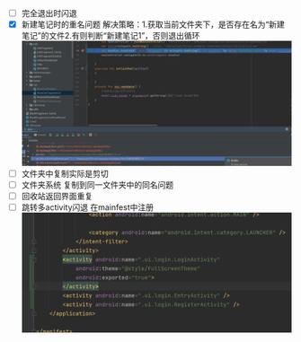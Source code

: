- [ ] 完全退出时闪退
- [x] 新建笔记时的重名问题
解决策略：1.获取当前文件夹下，是否存在名为“新建笔记”的文件2.有则判断“新建笔记1”，否则退出循环
![image-20220610205110678](%E5%BE%85%E5%A4%84%E7%90%86bug.assets/image-20220610205110678.png)
- [ ] 文件夹中复制实际是剪切
- [ ] 文件夹系统 复制到同一文件夹中的同名问题
- [ ] 回收站返回界面重复
- [ ] 跳转多activity闪退
在mainfest中注册
![](attachments/Pasted%20image%2020220620175436.png)
